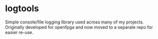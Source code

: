# logtools
Simple console/file logging library used across many of my projects. Originally developed for openfpga and now moved to a separate repo for easier re-use.
